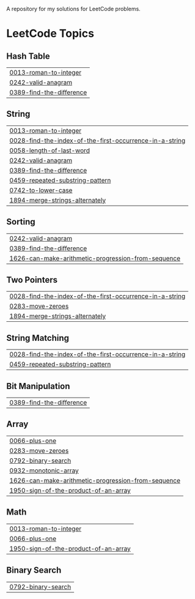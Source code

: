 A repository for my solutions for LeetCode problems.

<!---LeetCode Topics Start-->
# LeetCode Topics
## Hash Table
|  |
| ------- |
| [0013-roman-to-integer](https://github.com/YaroslavDvoinikov/leet-code/tree/master/0013-roman-to-integer) |
| [0242-valid-anagram](https://github.com/YaroslavDvoinikov/leet-code/tree/master/0242-valid-anagram) |
| [0389-find-the-difference](https://github.com/YaroslavDvoinikov/leet-code/tree/master/0389-find-the-difference) |
## String
|  |
| ------- |
| [0013-roman-to-integer](https://github.com/YaroslavDvoinikov/leet-code/tree/master/0013-roman-to-integer) |
| [0028-find-the-index-of-the-first-occurrence-in-a-string](https://github.com/YaroslavDvoinikov/leet-code/tree/master/0028-find-the-index-of-the-first-occurrence-in-a-string) |
| [0058-length-of-last-word](https://github.com/YaroslavDvoinikov/leet-code/tree/master/0058-length-of-last-word) |
| [0242-valid-anagram](https://github.com/YaroslavDvoinikov/leet-code/tree/master/0242-valid-anagram) |
| [0389-find-the-difference](https://github.com/YaroslavDvoinikov/leet-code/tree/master/0389-find-the-difference) |
| [0459-repeated-substring-pattern](https://github.com/YaroslavDvoinikov/leet-code/tree/master/0459-repeated-substring-pattern) |
| [0742-to-lower-case](https://github.com/YaroslavDvoinikov/leet-code/tree/master/0742-to-lower-case) |
| [1894-merge-strings-alternately](https://github.com/YaroslavDvoinikov/leet-code/tree/master/1894-merge-strings-alternately) |
## Sorting
|  |
| ------- |
| [0242-valid-anagram](https://github.com/YaroslavDvoinikov/leet-code/tree/master/0242-valid-anagram) |
| [0389-find-the-difference](https://github.com/YaroslavDvoinikov/leet-code/tree/master/0389-find-the-difference) |
| [1626-can-make-arithmetic-progression-from-sequence](https://github.com/YaroslavDvoinikov/leet-code/tree/master/1626-can-make-arithmetic-progression-from-sequence) |
## Two Pointers
|  |
| ------- |
| [0028-find-the-index-of-the-first-occurrence-in-a-string](https://github.com/YaroslavDvoinikov/leet-code/tree/master/0028-find-the-index-of-the-first-occurrence-in-a-string) |
| [0283-move-zeroes](https://github.com/YaroslavDvoinikov/leet-code/tree/master/0283-move-zeroes) |
| [1894-merge-strings-alternately](https://github.com/YaroslavDvoinikov/leet-code/tree/master/1894-merge-strings-alternately) |
## String Matching
|  |
| ------- |
| [0028-find-the-index-of-the-first-occurrence-in-a-string](https://github.com/YaroslavDvoinikov/leet-code/tree/master/0028-find-the-index-of-the-first-occurrence-in-a-string) |
| [0459-repeated-substring-pattern](https://github.com/YaroslavDvoinikov/leet-code/tree/master/0459-repeated-substring-pattern) |
## Bit Manipulation
|  |
| ------- |
| [0389-find-the-difference](https://github.com/YaroslavDvoinikov/leet-code/tree/master/0389-find-the-difference) |
## Array
|  |
| ------- |
| [0066-plus-one](https://github.com/YaroslavDvoinikov/leet-code/tree/master/0066-plus-one) |
| [0283-move-zeroes](https://github.com/YaroslavDvoinikov/leet-code/tree/master/0283-move-zeroes) |
| [0792-binary-search](https://github.com/YaroslavDvoinikov/leet-code/tree/master/0792-binary-search) |
| [0932-monotonic-array](https://github.com/YaroslavDvoinikov/leet-code/tree/master/0932-monotonic-array) |
| [1626-can-make-arithmetic-progression-from-sequence](https://github.com/YaroslavDvoinikov/leet-code/tree/master/1626-can-make-arithmetic-progression-from-sequence) |
| [1950-sign-of-the-product-of-an-array](https://github.com/YaroslavDvoinikov/leet-code/tree/master/1950-sign-of-the-product-of-an-array) |
## Math
|  |
| ------- |
| [0013-roman-to-integer](https://github.com/YaroslavDvoinikov/leet-code/tree/master/0013-roman-to-integer) |
| [0066-plus-one](https://github.com/YaroslavDvoinikov/leet-code/tree/master/0066-plus-one) |
| [1950-sign-of-the-product-of-an-array](https://github.com/YaroslavDvoinikov/leet-code/tree/master/1950-sign-of-the-product-of-an-array) |
## Binary Search
|  |
| ------- |
| [0792-binary-search](https://github.com/YaroslavDvoinikov/leet-code/tree/master/0792-binary-search) |
<!---LeetCode Topics End-->
